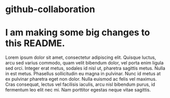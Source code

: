 # github-collaboration

<h1>I am making some big changes to this README. </h1>

<p>Lorem ipsum dolor sit amet, consectetur adipiscing elit. Quisque luctus, arcu sed varius commodo, quam velit bibendum dolor, vel porta enim ligula sed orci. Integer erat metus, sodales id nisl ut, pharetra sagittis metus. Nulla in est metus. Phasellus sollicitudin eu magna in pulvinar. Nunc id metus at ex pulvinar pharetra eget non dolor. Nulla euismod ac felis vel maximus. Cras consequat, lectus vel facilisis iaculis, arcu nisl bibendum purus, id fermentum leo elit nec mi. Nam porttitor egestas neque vitae sagittis.</p>